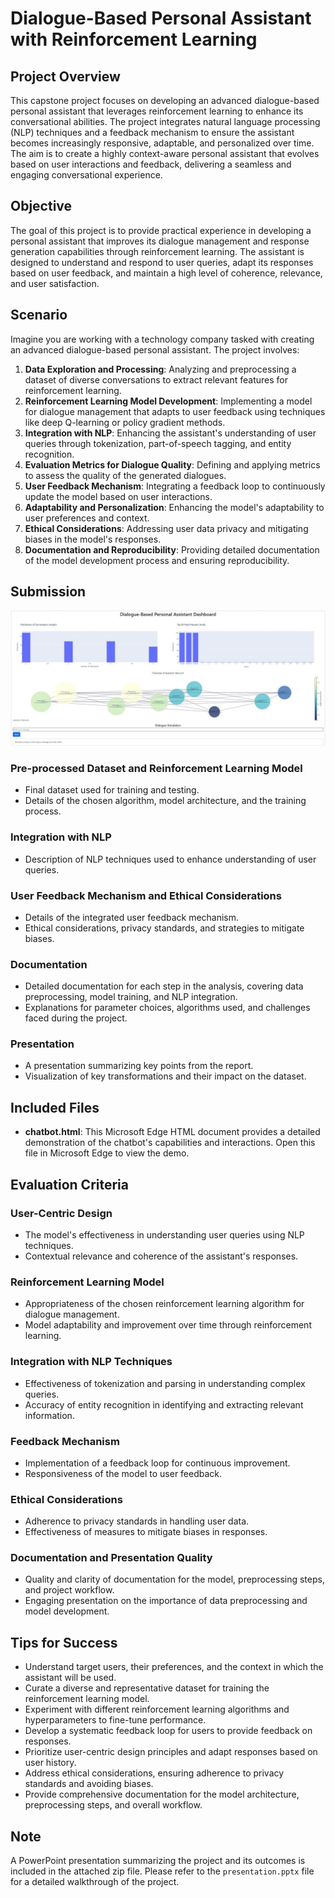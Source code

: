 # Dialogue-Based Personal Assistant with Reinforcement Learning

## Project Overview

This capstone project focuses on developing an advanced dialogue-based personal assistant that leverages reinforcement learning to enhance its conversational abilities. The project integrates natural language processing (NLP) techniques and a feedback mechanism to ensure the assistant becomes increasingly responsive, adaptable, and personalized over time. The aim is to create a highly context-aware personal assistant that evolves based on user interactions and feedback, delivering a seamless and engaging conversational experience.

## Objective

The goal of this project is to provide practical experience in developing a personal assistant that improves its dialogue management and response generation capabilities through reinforcement learning. The assistant is designed to understand and respond to user queries, adapt its responses based on user feedback, and maintain a high level of coherence, relevance, and user satisfaction.

## Scenario

Imagine you are working with a technology company tasked with creating an advanced dialogue-based personal assistant. The project involves:

1. **Data Exploration and Processing**: Analyzing and preprocessing a dataset of diverse conversations to extract relevant features for reinforcement learning.
2. **Reinforcement Learning Model Development**: Implementing a model for dialogue management that adapts to user feedback using techniques like deep Q-learning or policy gradient methods.
3. **Integration with NLP**: Enhancing the assistant's understanding of user queries through tokenization, part-of-speech tagging, and entity recognition.
4. **Evaluation Metrics for Dialogue Quality**: Defining and applying metrics to assess the quality of the generated dialogues.
5. **User Feedback Mechanism**: Integrating a feedback loop to continuously update the model based on user interactions.
6. **Adaptability and Personalization**: Enhancing the model's adaptability to user preferences and context.
7. **Ethical Considerations**: Addressing user data privacy and mitigating biases in the model's responses.
8. **Documentation and Reproducibility**: Providing detailed documentation of the model development process and ensuring reproducibility.

## Submission
![Dashboard Screenst](dash_board_1.jpg)
### Pre-processed Dataset and Reinforcement Learning Model

- Final dataset used for training and testing.
- Details of the chosen algorithm, model architecture, and the training process.

### Integration with NLP

- Description of NLP techniques used to enhance understanding of user queries.

### User Feedback Mechanism and Ethical Considerations

- Details of the integrated user feedback mechanism.
- Ethical considerations, privacy standards, and strategies to mitigate biases.

### Documentation

- Detailed documentation for each step in the analysis, covering data preprocessing, model training, and NLP integration.
- Explanations for parameter choices, algorithms used, and challenges faced during the project.

### Presentation

- A presentation summarizing key points from the report.
- Visualization of key transformations and their impact on the dataset.

## Included Files

- **chatbot.html**: This Microsoft Edge HTML document provides a detailed demonstration of the chatbot's capabilities and interactions. Open this file in Microsoft Edge to view the demo.

## Evaluation Criteria

### User-Centric Design

- The model's effectiveness in understanding user queries using NLP techniques.
- Contextual relevance and coherence of the assistant's responses.

### Reinforcement Learning Model

- Appropriateness of the chosen reinforcement learning algorithm for dialogue management.
- Model adaptability and improvement over time through reinforcement learning.

### Integration with NLP Techniques

- Effectiveness of tokenization and parsing in understanding complex queries.
- Accuracy of entity recognition in identifying and extracting relevant information.

### Feedback Mechanism

- Implementation of a feedback loop for continuous improvement.
- Responsiveness of the model to user feedback.

### Ethical Considerations

- Adherence to privacy standards in handling user data.
- Effectiveness of measures to mitigate biases in responses.

### Documentation and Presentation Quality

- Quality and clarity of documentation for the model, preprocessing steps, and project workflow.
- Engaging presentation on the importance of data preprocessing and model development.

## Tips for Success

- Understand target users, their preferences, and the context in which the assistant will be used.
- Curate a diverse and representative dataset for training the reinforcement learning model.
- Experiment with different reinforcement learning algorithms and hyperparameters to fine-tune performance.
- Develop a systematic feedback loop for users to provide feedback on responses.
- Prioritize user-centric design principles and adapt responses based on user history.
- Address ethical considerations, ensuring adherence to privacy standards and avoiding biases.
- Provide comprehensive documentation for the model architecture, preprocessing steps, and overall workflow.

## Note

A PowerPoint presentation summarizing the project and its outcomes is included in the attached zip file. Please refer to the `presentation.pptx` file for a detailed walkthrough of the project.







